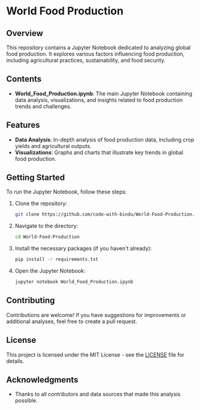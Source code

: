 # World Food Production

## Overview
This repository contains a Jupyter Notebook dedicated to analyzing global food production. It explores various factors influencing food production, including agricultural practices, sustainability, and food security.

## Contents
- **World_Food_Production.ipynb**: The main Jupyter Notebook containing data analysis, visualizations, and insights related to food production trends and challenges.

## Features
- **Data Analysis**: In-depth analysis of food production data, including crop yields and agricultural outputs.
- **Visualizations**: Graphs and charts that illustrate key trends in global food production.


## Getting Started
To run the Jupyter Notebook, follow these steps:

1. Clone the repository:
   ```bash
   git clone https://github.com/code-with-bindu/World-Food-Production.git
   ```
2. Navigate to the directory:
   ```bash
   cd World-Food-Production
   ```
3. Install the necessary packages (if you haven't already):
   ```bash
   pip install -r requirements.txt
   ```
4. Open the Jupyter Notebook:
   ```bash
   jupyter notebook World_Food_Production.ipynb
   ```

## Contributing
Contributions are welcome! If you have suggestions for improvements or additional analyses, feel free to create a pull request.

## License
This project is licensed under the MIT License - see the [LICENSE](LICENSE) file for details.

## Acknowledgments
- Thanks to all contributors and data sources that made this analysis possible.
